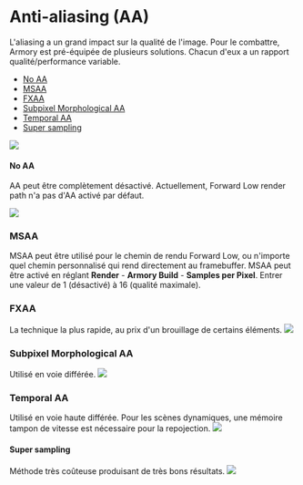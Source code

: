 # Anti-aliasing (AA)

L'aliasing a un grand impact sur la qualité de l'image. Pour le combattre, Armory est pré-équipée de plusieurs solutions. Chacun d'eux a un rapport qualité/performance variable.

- [No AA](#no-aa)
- [MSAA](#msaa)
- [FXAA](#fxaa)
- [Subpixel Morphological AA](#subpixel-morphological-aa)
- [Temporal AA](#taa)
- [Super sampling](#super-sampling)

![](/graphique/img/img/aaa/noaaa_taa.jpg)

#### No AA

AA peut être complètement désactivé. Actuellement, Forward Low render path n'a pas d'AA activé par défaut.

![](/graphique/img/img/aaa/noaa.jpg)

### MSAA

MSAA peut être utilisé pour le chemin de rendu Forward Low, ou n'importe quel chemin personnalisé qui rend directement au framebuffer. MSAA peut être activé en réglant **Render** - **Armory Build** - **Samples per Pixel**. Entrer une valeur de 1 (désactivé) à 16 (qualité maximale).

### FXAA
La technique la plus rapide, au prix d'un brouillage de certains éléments.
![](/graphique/img/img/aaa/fxaa.jpg)

### Subpixel Morphological AA
Utilisé en voie différée.
![](/graphics/img/aa/smaa.jpg)

### Temporal AA
Utilisé en voie haute différée. Pour les scènes dynamiques, une mémoire tampon de vitesse est nécessaire pour la repojection.
![](/graphique/img/img/aaa/taa_smaa.jpg)

#### Super sampling
Méthode très coûteuse produisant de très bons résultats.
![](/graphiques/img/img/aaa/taa_smaa_smaa_2x.jpg)


